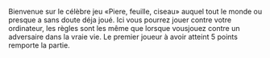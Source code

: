Bienvenue sur le célèbre jeu «Piere, feuille, ciseau» auquel tout le monde ou presque a sans doute déja joué. Ici vous pourrez jouer contre votre ordinateur, les règles sont les même que lorsque vousjouez contre un adversaire dans la vraie vie.
Le premier joueur à avoir atteint 5 points remporte la partie.
